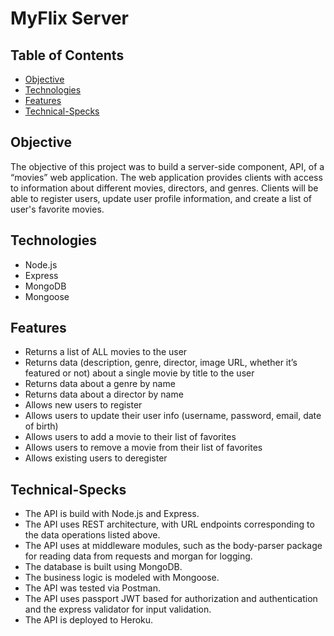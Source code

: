 # MyFlix Server
## Table of Contents
- [Objective](#Objective)
- [Technologies](#Technologies)
- [Features](#Features)
- [Technical-Specks](#Technical-Specks)


## Objective
The objective of this project was to build a server-side component, API, of a “movies” web application. The web application provides clients with access to information about different movies, directors, and genres. Clients will be able to register users, update user profile information, and create a list of user's favorite movies.

## Technologies
- Node.js
- Express
- MongoDB
- Mongoose

## Features
- Returns a list of ALL movies to the user
- Returns data (description, genre, director, image URL, whether it’s featured or not) about a
single movie by title to the user
- Returns data about a genre by name
- Returns data about a director by name
- Allows new users to register
- Allows users to update their user info (username, password, email, date of birth)
- Allows users to add a movie to their list of favorites
- Allows users to remove a movie from their list of favorites
- Allows existing users to deregister
## Technical-Specks
- The API is build with Node.js and Express.
- The API uses REST architecture, with URL endpoints corresponding to the data
operations listed above.
- The API uses at middleware modules, such as the body-parser package for
reading data from requests and morgan for logging.
- The database is built using MongoDB.
- The business logic is modeled with Mongoose.
- The API was tested via Postman.
- The API uses passport JWT based for authorization and authentication and the express validator for input validation.
- The API is deployed to Heroku.
